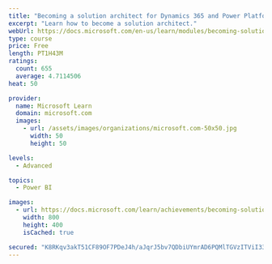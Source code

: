 ```yaml
---
title: "Becoming a solution architect for Dynamics 365 and Power Platform"
excerpt: "Learn how to become a solution architect."
webUrl: https://docs.microsoft.com/en-us/learn/modules/becoming-solution-architect/
type: course
price: Free
length: PT1H43M
ratings:
  count: 655
  average: 4.7114506
heat: 50

provider:
  name: Microsoft Learn
  domain: microsoft.com
  images:
    - url: /assets/images/organizations/microsoft.com-50x50.jpg
      width: 50
      height: 50

levels:
  - Advanced

topics:
  - Power BI

images:
  - url: https://docs.microsoft.com/learn/achievements/becoming-solution-architect-social.png
    width: 800
    height: 400
    isCached: true

secured: "K8RKqv3akT51CF89OF7PDeJ4h/aJqrJ5bv7QDbiUYmrAD6PQMlTGVzITViI33rNRM+1MbW2QWWiEtYmF+IZtiYwaN1tA81+tabBSG583IO3FH3j5lkVfXfxdSFi9Uq8x7hUANOW1U8pN23/PmgKHkS0SjvnU3TSlrNHoo70ZOAirEqUZwcdRDpJtj+hwrjATri1yyAdlDMD7wYQltWxIMUB/vToKwh86PEaU0H68MjFe2HtaXjs417qC7jI2HQZZVYq1wQ/OcIJhTa2VjBN5MAcdpPmENak21pYaPzVgtP5pCZCqiraPeEYwNuiJs4MlEVVP/Ku1LYCi19/m4Vgem6GQp2s6g1NSiHSpDomh8zAGsE4SDPHkGNWdJxjS4OjWFEG2zX02CfVw18kB8ppxbsxGEe4PpJX9gAGP3/bW5UM=;7pnH4L39XK8ljITZeZtpNQ=="
---
```


